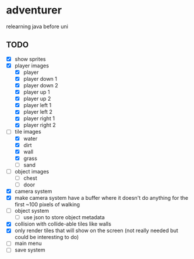 # adventurer
relearning java before uni

## TODO
 - [x] show sprites
 - [x] player images
   - [x] player
   - [x] player down 1
   - [x] player down 2
   - [x] player up 1
   - [x] player up 2
   - [x] player left 1
   - [x] player left 2
   - [x] player right 1
   - [x] player right 2
 - [ ] tile images
   - [x] water
   - [x] dirt
   - [x] wall
   - [x] grass
   - [ ] sand
 - [ ] object images
   - [ ] chest
   - [ ] door
 - [x] camera system
 - [x] make camera system have a buffer where it doesn't do anything for the first ~100 pixels of walking
 - [ ] object system
   - [ ] use json to store object metadata
 - [x] collision with collide-able tiles like walls
 - [x] only render tiles that will show on the screen (not really needed but could be interesting to do)
 - [ ] main menu
 - [ ] save system